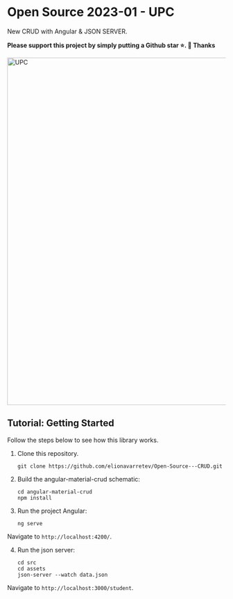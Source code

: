 # Open Source 2023-01 - UPC
New CRUD with Angular & JSON SERVER. 

**Please support this project by simply putting a Github star ⭐. 🙏 Thanks**

<div>
  <p><img src="https://i.imgur.com/0MxujmK.png" alt="UPC" width="800"></p>
</div>

## Tutorial: Getting Started

Follow the steps below to see how this library works.

1. Clone this repository.

    ```
    git clone https://github.com/elionavarretev/Open-Source---CRUD.git
    ```

2. Build the angular-material-crud schematic:

   ```
   cd angular-material-crud
   npm install
   ```

3. Run the project Angular:

   ```
   ng serve   
   ```
Navigate to `http://localhost:4200/`.

4. Run the json server:

   ```
   cd src
   cd assets
   json-server --watch data.json
   ```
Navigate to `http://localhost:3000/student`.

